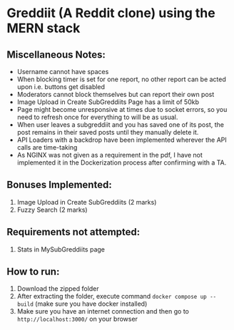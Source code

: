 # Greddiit (A Reddit clone) using the MERN stack

## Miscellaneous Notes:
* Username cannot have spaces
* When blocking timer is set for one report, no other report can be acted upon i.e. buttons get disabled
* Moderators cannot block themselves but can report their own post
* Image Upload in Create SubGreddiits Page has a limit of 50kb
* Page might become unresponsive at times due to socket errors, so you need to refresh once for everything to will be as usual.
* When user leaves a subgreddiit and you has saved one of its post, the post remains in their saved posts until they manually delete it.
* API Loaders with a backdrop have been implemented wherever the API calls are time-taking
* As NGINX was not given as a requirement in the pdf, I have not implemented it in the Dockerization process after confirming with a TA.

## Bonuses Implemented:
1. Image Upload in Create SubGreddiits (2 marks)
2. Fuzzy Search (2 marks)

## Requirements not attempted:
1. Stats in MySubGreddiits page

## How to run:
1. Download the zipped folder
2. After extracting the folder, execute command `docker compose up --build` (make sure you have docker installed)
3. Make sure you have an internet connection and then go to `http://localhost:3000/` on your browser